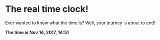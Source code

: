# The real time clock!

Ever wanted to know what the time is? Well, your journey is about to end!

**The time is Nov 14, 2017, 14:51**